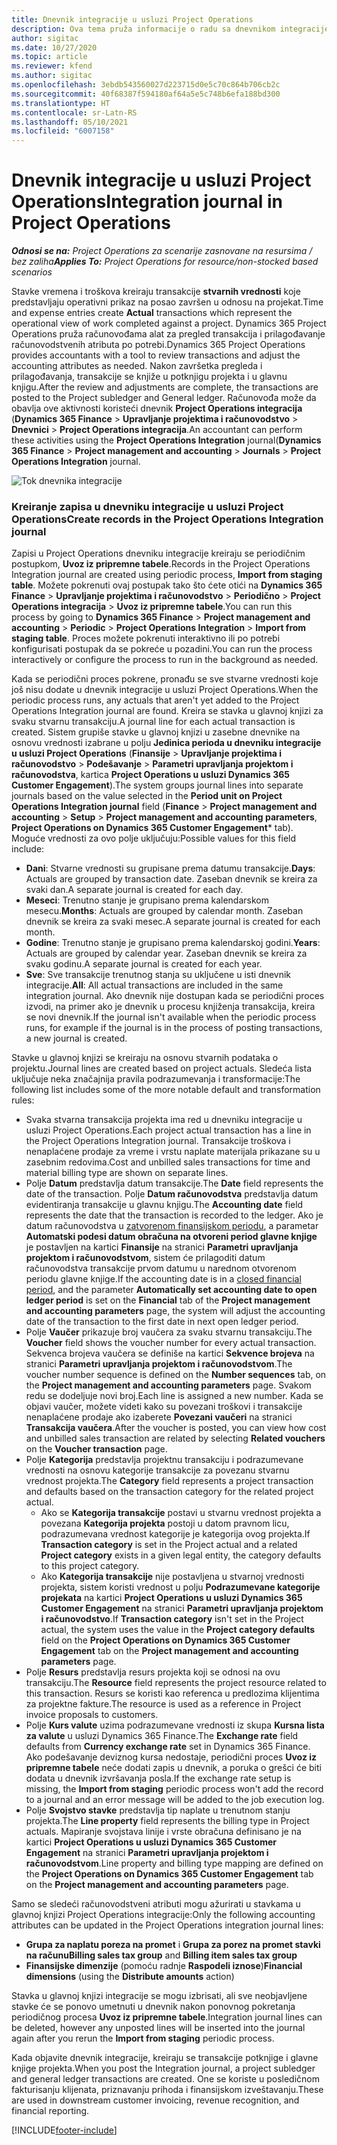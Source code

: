 ```yaml
---
title: Dnevnik integracije u usluzi Project Operations
description: Ova tema pruža informacije o radu sa dnevnikom integracije u usluzi Project Operations.
author: sigitac
ms.date: 10/27/2020
ms.topic: article
ms.reviewer: kfend
ms.author: sigitac
ms.openlocfilehash: 3ebdb543560027d223715d0e5c70c864b706cb2c
ms.sourcegitcommit: 40f68387f594180af64a5e5c748b6efa188bd300
ms.translationtype: HT
ms.contentlocale: sr-Latn-RS
ms.lasthandoff: 05/10/2021
ms.locfileid: "6007158"
---
```

# <a name="integration-journal-in-project-operations"></a><span data-ttu-id="48185-103">Dnevnik integracije u usluzi Project Operations</span><span class="sxs-lookup"><span data-stu-id="48185-103">Integration journal in Project Operations</span></span>

<span data-ttu-id="48185-104">_**Odnosi se na:** Project Operations za scenarije zasnovane na resursima / bez zaliha_</span><span class="sxs-lookup"><span data-stu-id="48185-104">_**Applies To:** Project Operations for resource/non-stocked based scenarios_</span></span>

<span data-ttu-id="48185-105">Stavke vremena i troškova kreiraju transakcije **stvarnih vrednosti** koje predstavljaju operativni prikaz na posao završen u odnosu na projekat.</span><span class="sxs-lookup"><span data-stu-id="48185-105">Time and expense entries create **Actual** transactions which represent the operational view of work completed against a project.</span></span> <span data-ttu-id="48185-106">Dynamics 365 Project Operations pruža računovođama alat za pregled transakcija i prilagođavanje računovodstvenih atributa po potrebi.</span><span class="sxs-lookup"><span data-stu-id="48185-106">Dynamics 365 Project Operations provides accountants with a tool to review transactions and adjust the accounting attributes as needed.</span></span> <span data-ttu-id="48185-107">Nakon završetka pregleda i prilagođavanja, transakcije se knjiže u potknjigu projekta i u glavnu knjigu.</span><span class="sxs-lookup"><span data-stu-id="48185-107">After the review and adjustments are complete, the transactions are posted to the Project subledger and General ledger.</span></span> <span data-ttu-id="48185-108">Računovođa može da obavlja ove aktivnosti koristeći dnevnik **Project Operations integracija** (**Dynamics 365 Finance** > **Upravljanje projektima i računovodstvo** > **Dnevnici** > **Project Operations integracija**.</span><span class="sxs-lookup"><span data-stu-id="48185-108">An accountant can perform these activities using the **Project Operations Integration** journal(**Dynamics 365 Finance** > **Project management and accounting** > **Journals** > **Project Operations Integration** journal.</span></span>

![Tok dnevnika integracije](./media/IntegrationJournal.png)

### <a name="create-records-in-the-project-operations-integration-journal"></a><span data-ttu-id="48185-110">Kreiranje zapisa u dnevniku integracije u usluzi Project Operations</span><span class="sxs-lookup"><span data-stu-id="48185-110">Create records in the Project Operations Integration journal</span></span>

<span data-ttu-id="48185-111">Zapisi u Project Operations dnevniku integracije kreiraju se periodičnim postupkom, **Uvoz iz pripremne tabele**.</span><span class="sxs-lookup"><span data-stu-id="48185-111">Records in the Project Operations Integration journal are created using periodic process, **Import from staging table**.</span></span> <span data-ttu-id="48185-112">Možete pokrenuti ovaj postupak tako što ćete otići na **Dynamics 365 Finance** > **Upravljanje projektima i računovodstvo** > **Periodično** > **Project Operations integracija** > **Uvoz iz pripremne tabele**.</span><span class="sxs-lookup"><span data-stu-id="48185-112">You can run this process by going to **Dynamics 365 Finance** > **Project management and accounting** > **Periodic** > **Project Operations Integration** > **Import from staging table**.</span></span> <span data-ttu-id="48185-113">Proces možete pokrenuti interaktivno ili po potrebi konfigurisati postupak da se pokreće u pozadini.</span><span class="sxs-lookup"><span data-stu-id="48185-113">You can run the process interactively or configure the process to run in the background as needed.</span></span>

<span data-ttu-id="48185-114">Kada se periodični proces pokrene, pronađu se sve stvarne vrednosti koje još nisu dodate u dnevnik integracije u usluzi Project Operations.</span><span class="sxs-lookup"><span data-stu-id="48185-114">When the periodic process runs, any actuals that aren't yet added to the Project Operations Integration journal are found.</span></span> <span data-ttu-id="48185-115">Kreira se stavka u glavnoj knjizi za svaku stvarnu transakciju.</span><span class="sxs-lookup"><span data-stu-id="48185-115">A journal line for each actual transaction is created.</span></span>
<span data-ttu-id="48185-116">Sistem grupiše stavke u glavnoj knjizi u zasebne dnevnike na osnovu vrednosti izabrane u polju **Jedinica perioda u dnevniku integracije u usluzi Project Operations** (**Finansije** > **Upravljanje projektima i računovodstvo** > **Podešavanje** > **Parametri upravljanja projektom i računovodstva**, kartica **Project Operations u usluzi Dynamics 365 Customer Engagement**).</span><span class="sxs-lookup"><span data-stu-id="48185-116">The system groups journal lines into separate journals based on the value selected in the **Period unit on Project Operations Integration journal** field (**Finance** > **Project management and accounting** > **Setup** > **Project management and accounting parameters**, **Project Operations on Dynamics 365 Customer Engagement**\* tab).</span></span> <span data-ttu-id="48185-117">Moguće vrednosti za ovo polje uključuju:</span><span class="sxs-lookup"><span data-stu-id="48185-117">Possible values for this field include:</span></span>

  - <span data-ttu-id="48185-118">**Dani**: Stvarne vrednosti su grupisane prema datumu transakcije.</span><span class="sxs-lookup"><span data-stu-id="48185-118">**Days**: Actuals are grouped by transaction date.</span></span> <span data-ttu-id="48185-119">Zaseban dnevnik se kreira za svaki dan.</span><span class="sxs-lookup"><span data-stu-id="48185-119">A separate journal is created for each day.</span></span>
  - <span data-ttu-id="48185-120">**Meseci**: Trenutno stanje je grupisano prema kalendarskom mesecu.</span><span class="sxs-lookup"><span data-stu-id="48185-120">**Months**: Actuals are grouped by calendar month.</span></span> <span data-ttu-id="48185-121">Zaseban dnevnik se kreira za svaki mesec.</span><span class="sxs-lookup"><span data-stu-id="48185-121">A separate journal is created for each month.</span></span>
  - <span data-ttu-id="48185-122">**Godine**: Trenutno stanje je grupisano prema kalendarskoj godini.</span><span class="sxs-lookup"><span data-stu-id="48185-122">**Years**: Actuals are grouped by calendar year.</span></span> <span data-ttu-id="48185-123">Zaseban dnevnik se kreira za svaku godinu.</span><span class="sxs-lookup"><span data-stu-id="48185-123">A separate journal is created for each year.</span></span>
  - <span data-ttu-id="48185-124">**Sve**: Sve transakcije trenutnog stanja su uključene u isti dnevnik integracije.</span><span class="sxs-lookup"><span data-stu-id="48185-124">**All**: All actual transactions are included in the same integration journal.</span></span> <span data-ttu-id="48185-125">Ako dnevnik nije dostupan kada se periodični proces izvodi, na primer ako je dnevnik u procesu knjiženja transakcija, kreira se novi dnevnik.</span><span class="sxs-lookup"><span data-stu-id="48185-125">If the journal isn't available when the periodic process runs, for example if the journal is in the process of posting transactions, a new journal is created.</span></span>

<span data-ttu-id="48185-126">Stavke u glavnoj knjizi se kreiraju na osnovu stvarnih podataka o projektu.</span><span class="sxs-lookup"><span data-stu-id="48185-126">Journal lines are created based on project actuals.</span></span> <span data-ttu-id="48185-127">Sledeća lista uključuje neka značajnija pravila podrazumevanja i transformacije:</span><span class="sxs-lookup"><span data-stu-id="48185-127">The following list includes some of the more notable default and transformation rules:</span></span>

  - <span data-ttu-id="48185-128">Svaka stvarna transakcija projekta ima red u dnevniku integracije u usluzi Project Operations.</span><span class="sxs-lookup"><span data-stu-id="48185-128">Each project actual transaction has a line in the Project Operations Integration journal.</span></span> <span data-ttu-id="48185-129">Transakcije troškova i nenaplaćene prodaje za vreme i vrstu naplate materijala prikazane su u zasebnim redovima.</span><span class="sxs-lookup"><span data-stu-id="48185-129">Cost and unbilled sales transactions for time and material billing type are shown on separate lines.</span></span>
  - <span data-ttu-id="48185-130">Polje **Datum** predstavlja datum transakcije.</span><span class="sxs-lookup"><span data-stu-id="48185-130">The **Date** field represents the date of the transaction.</span></span> <span data-ttu-id="48185-131">Polje **Datum računovodstva** predstavlja datum evidentiranja transakcije u glavnu knjigu.</span><span class="sxs-lookup"><span data-stu-id="48185-131">The **Accounting date** field represents the date that the transaction is recorded to the ledger.</span></span> <span data-ttu-id="48185-132">Ako je datum računovodstva u [zatvorenom finansijskom periodu](/dynamics365/finance/general-ledger/close-general-ledger-at-period-end), a parametar **Automatski podesi datum obračuna na otvoreni period glavne knjige** je postavljen na kartici **Finansije** na stranici **Parametri upravljanja projektom i računovodstvom**, sistem će prilagoditi datum računovodstva transakcije prvom datumu u narednom otvorenom periodu glavne knjige.</span><span class="sxs-lookup"><span data-stu-id="48185-132">If the accounting date is in a [closed financial period](/dynamics365/finance/general-ledger/close-general-ledger-at-period-end), and the parameter **Automatically set accounting date to open ledger period** is set on the **Financial** tab of the **Project management and accounting parameters** page, the system will adjust the accounting date of the transaction to the first date in next open ledger period.</span></span>
  - <span data-ttu-id="48185-133">Polje **Vaučer** prikazuje broj vaučera za svaku stvarnu transakciju.</span><span class="sxs-lookup"><span data-stu-id="48185-133">The **Voucher** field shows the voucher number for every actual transaction.</span></span> <span data-ttu-id="48185-134">Sekvenca brojeva vaučera se definiše na kartici **Sekvence brojeva** na stranici **Parametri upravljanja projektom i računovodstvom**.</span><span class="sxs-lookup"><span data-stu-id="48185-134">The voucher number sequence is defined on the **Number sequences** tab, on the **Project management and accounting parameters** page.</span></span> <span data-ttu-id="48185-135">Svakom redu se dodeljuje novi broj.</span><span class="sxs-lookup"><span data-stu-id="48185-135">Each line is assigned a new number.</span></span> <span data-ttu-id="48185-136">Kada se objavi vaučer, možete videti kako su povezani troškovi i transakcije nenaplaćene prodaje ako izaberete **Povezani vaučeri** na stranici **Transakcija vaučera**.</span><span class="sxs-lookup"><span data-stu-id="48185-136">After the voucher is posted, you can view how cost and unbilled sales transaction are related by selecting **Related vouchers** on the **Voucher transaction** page.</span></span>
  - <span data-ttu-id="48185-137">Polje **Kategorija** predstavlja projektnu transakciju i podrazumevane vrednosti na osnovu kategorije transakcije za povezanu stvarnu vrednost projekta.</span><span class="sxs-lookup"><span data-stu-id="48185-137">The **Category** field represents a project transaction and defaults based on the transaction category for the related project actual.</span></span>
    - <span data-ttu-id="48185-138">Ako se **Kategorija transakcije** postavi u stvarnu vrednost projekta a povezana **Kategorija projekta** postoji u datom pravnom licu, podrazumevana vrednost kategorije je kategorija ovog projekta.</span><span class="sxs-lookup"><span data-stu-id="48185-138">If **Transaction category** is set in the Project actual and a related **Project category** exists in a given legal entity, the category defaults to this project category.</span></span>
    - <span data-ttu-id="48185-139">Ako **Kategorija transakcije** nije postavljena u stvarnoj vrednosti projekta, sistem koristi vrednost u polju **Podrazumevane kategorije projekata** na kartici **Project Operations u usluzi Dynamics 365 Customer Engagement** na stranici **Parametri upravljanja projektom i računovodstvo**.</span><span class="sxs-lookup"><span data-stu-id="48185-139">If **Transaction category** isn't set in the Project actual, the system uses the value in the **Project category defaults** field on the **Project Operations on Dynamics 365 Customer Engagement** tab on the **Project management and accounting parameters** page.</span></span>
  - <span data-ttu-id="48185-140">Polje **Resurs** predstavlja resurs projekta koji se odnosi na ovu transakciju.</span><span class="sxs-lookup"><span data-stu-id="48185-140">The **Resource** field represents the project resource related to this transaction.</span></span> <span data-ttu-id="48185-141">Resurs se koristi kao referenca u predlozima klijentima za projektne fakture.</span><span class="sxs-lookup"><span data-stu-id="48185-141">The resource is used as a reference in Project invoice proposals to customers.</span></span>
  - <span data-ttu-id="48185-142">Polje **Kurs valute** uzima podrazumevane vrednosti iz skupa **Kursna lista za valute** u usluzi Dynamics 365 Finance.</span><span class="sxs-lookup"><span data-stu-id="48185-142">The **Exchange rate** field defaults from **Currency exchange rate** set in Dynamics 365 Finance.</span></span> <span data-ttu-id="48185-143">Ako podešavanje deviznog kursa nedostaje, periodični proces **Uvoz iz pripremne tabele** neće dodati zapis u dnevnik, a poruka o grešci će biti dodata u dnevnik izvršavanja posla.</span><span class="sxs-lookup"><span data-stu-id="48185-143">If the exchange rate setup is missing, the **Import from staging** periodic process won't add the record to a journal and an error message will be added to the job execution log.</span></span>
  - <span data-ttu-id="48185-144">Polje **Svojstvo stavke** predstavlja tip naplate u trenutnom stanju projekta.</span><span class="sxs-lookup"><span data-stu-id="48185-144">The **Line property** field represents the billing type in Project actuals.</span></span> <span data-ttu-id="48185-145">Mapiranje svojstava linije i vrste obračuna definisano je na kartici **Project Operations u usluzi Dynamics 365 Customer Engagement** na stranici **Parametri upravljanja projektom i računovodstvom**.</span><span class="sxs-lookup"><span data-stu-id="48185-145">Line property and billing type mapping are defined on the **Project Operations on Dynamics 365 Customer Engagement** tab on the **Project management and accounting parameters** page.</span></span>

<span data-ttu-id="48185-146">Samo se sledeći računovodstveni atributi mogu ažurirati u stavkama u glavnoj knjizi Project Operations integracije:</span><span class="sxs-lookup"><span data-stu-id="48185-146">Only the following accounting attributes can be updated in the Project Operations integration journal lines:</span></span>

- <span data-ttu-id="48185-147">**Grupa za naplatu poreza na promet** i **Grupa za porez na promet stavki na računu**</span><span class="sxs-lookup"><span data-stu-id="48185-147">**Billing sales tax group** and **Billing item sales tax group**</span></span>
- <span data-ttu-id="48185-148">**Finansijske dimenzije** (pomoću radnje **Raspodeli iznose**)</span><span class="sxs-lookup"><span data-stu-id="48185-148">**Financial dimensions** (using the **Distribute amounts** action)</span></span>

<span data-ttu-id="48185-149">Stavka u glavnoj knjizi integracije se mogu izbrisati, ali sve neobjavljene stavke će se ponovo umetnuti u dnevnik nakon ponovnog pokretanja periodičnog procesa **Uvoz iz pripremne tabele**.</span><span class="sxs-lookup"><span data-stu-id="48185-149">Integration journal lines can be deleted, however any unposted lines will be inserted into the journal again after you rerun the **Import from staging** periodic process.</span></span>

<span data-ttu-id="48185-150">Kada objavite dnevnik integracije, kreiraju se transakcije potknjige i glavne knjige projekta.</span><span class="sxs-lookup"><span data-stu-id="48185-150">When you post the Integration journal, a project subledger and general ledger transactions are created.</span></span> <span data-ttu-id="48185-151">One se koriste u posledičnom fakturisanju klijenata, priznavanju prihoda i finansijskom izveštavanju.</span><span class="sxs-lookup"><span data-stu-id="48185-151">These are used in downstream customer invoicing, revenue recognition, and financial reporting.</span></span>


[!INCLUDE[footer-include](../includes/footer-banner.md)]